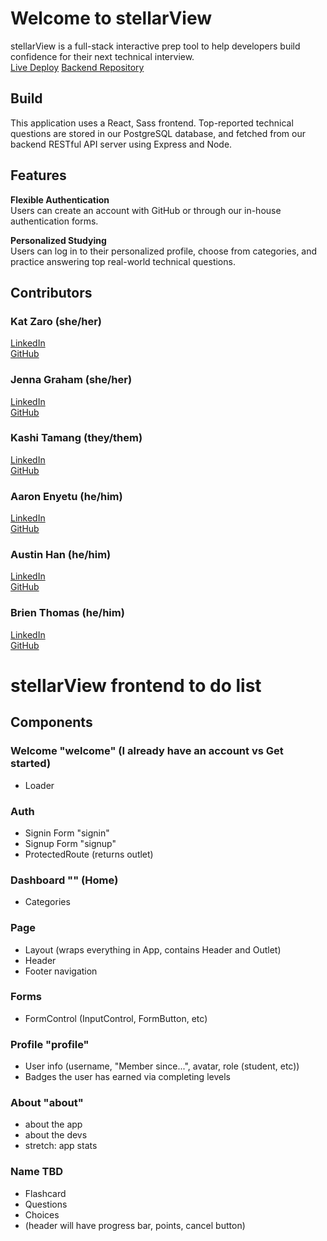 # Welcome to stellarView 

stellarView is a full-stack interactive prep tool to help developers build confidence for their next technical interview. 
<br>
[Live Deploy]('')
[Backend Repository]('https://github.com/stellarview/stellarView-backend')
<br>

## Build 
This application uses a React, Sass frontend. Top-reported technical questions are stored in our PostgreSQL database, and fetched from our backend RESTful API server using Express and Node. 

## Features
<b>Flexible Authentication</b>
<br>
Users can create an account with GitHub or through our in-house authentication forms.

<b>Personalized Studying</b>
<br>
Users can log in to their personalized profile, choose from categories, and practice answering top real-world technical questions.
<br>

## Contributors

### Kat Zaro (she/her)
[LinkedIn](https://www.linkedin.com/in/katzaro)
<br>
[GitHub](https://github.com/kathrynzaro)
<br>

### Jenna Graham (she/her)
[LinkedIn](https://www.linkedin.com/in/jenna-lee-graham)
<br>
[GitHub](https://github.com/jenna-graham)
<br>

### Kashi Tamang (they/them)
[LinkedIn](https://www.linkedin.com/in/kashitamang)
<br>
[GitHub](https://github.com/kashitamang)
<br>

### Aaron Enyetu (he/him)
[LinkedIn](https://www.linkedin.com/in/aaron-enyetu/)
<br>
[GitHub](https://github.com/aaronEnyetu)
<br>

### Austin Han (he/him)
[LinkedIn](https://www.linkedin.com/in/austin-han-740a69157/)
<br>
[GitHub](https://github.com/austinbhan)
<br>

### Brien Thomas (he/him)
[LinkedIn](https://www.linkedin.com/in/brien-thomas)
<br>
[GitHub](https://github.com/briensthomas)
<br>


# stellarView frontend to do list


## Components

### Welcome "welcome" (I already have an account vs Get started)
- Loader


### Auth 
- Signin Form "signin"
- Signup Form "signup"
- ProtectedRoute (returns outlet)


### Dashboard "" (Home)
- Categories


### Page
- Layout (wraps everything in App, contains Header and Outlet)
- Header
- Footer navigation

### Forms
- FormControl (InputControl, FormButton, etc)

### Profile "profile"
- User info (username, "Member since...", avatar, role (student, etc))
- Badges the user has earned via completing levels

### About "about"
- about the app
- about the devs
- stretch: app stats

### Name TBD
- Flashcard
- Questions
- Choices
- (header will have progress bar, points, cancel button)


